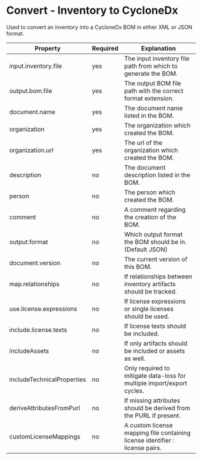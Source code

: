 # Convert - Inventory to CycloneDx

Used to convert an inventory into a CycloneDx BOM in either XML or JSON format.

| Property                   | Required | Explanation                                                                  |
|----------------------------|----------|------------------------------------------------------------------------------|
| input.inventory.file       | yes      | The input inventory file path from which to generate the BOM.                |
| output.bom.file            | yes      | The output BOM file path with the correct format extension.                  |
| document.name              | yes      | The document name listed in the BOM.                                         |
| organization               | yes      | The organization which created the BOM.                                      |
| organization.url           | yes      | The url of the organization which created the BOM.                           |
| description                | no       | The document description listed in the BOM.                                  |
| person                     | no       | The person which created the BOM.                                            |
| comment                    | no       | A comment regarding the creation of the BOM.                                 |
| output.format              | no       | Which output format the BOM should be in. (Default JSON)                     |
| document.version           | no       | The current version of this BOM.                                             |
| map.relationships          | no       | If relationships between inventory artifacts should be tracked.              |
| use.license.expressions    | no       | If license expressions or single licenses should be used.                    |
| include.license.texts      | no       | If license texts should be included.                                         |
| includeAssets              | no       | If only artifacts should be included or assets as well.                      |
| includeTechnicalProperties | no       | Only required to mitigate data-loss for multiple import/export cycles.       |
| deriveAttributesFromPurl   | no       | If missing attributes should be derived from the PURL if present.            |
| customLicenseMappings      | no       | A custom license mapping file containing license identifier : license pairs. |